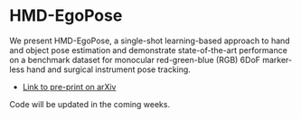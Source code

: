 # HMD-EgoPose
We present HMD-EgoPose, a single-shot learning-based approach to hand and object pose estimation and demonstrate state-of-the-art performance on a benchmark dataset for monocular red-green-blue (RGB) 6DoF marker-less hand and surgical instrument pose tracking.

- [Link to pre-print on arXiv](https://arxiv.org/abs/2202.11891)

Code will be updated in the coming weeks.